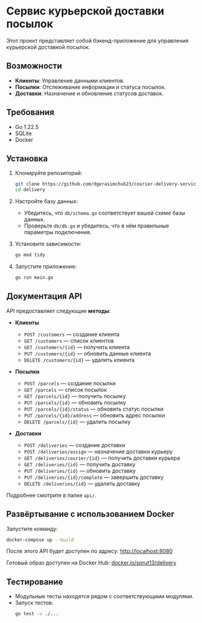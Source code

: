# Сервис курьерской доставки посылок

Этот проект представляет собой бэкенд-приложение для управления курьерской доставкой посылок.

## Возможности

- **Клиенты**: Управление данными клиентов.
- **Посылки**: Отслеживание информации и статуса посылок.
- **Доставки**: Назначение и обновление статусов доставок.

## Требования

- Go 1.22.5
- SQLite
- Docker

## Установка

1. Клонируйте репозиторий:
   ```sh
   git clone https://github.com/dgerasimchuk23/courier-delivery-service
   cd delivery
   ```

2. Настройте базу данных:
   - Убедитесь, что `db/schema.go` соответствует вашей схеме базы данных.
   - Проверьте `db/db.go` и убедитесь, что в нём правильные параметры подключения.

3. Установите зависимости:
   ```sh
   go mod tidy
   ```

4. Запустите приложение:
   ```sh
   go run main.go
   ```

## Документация API

API предоставляет следующие **методы**:

- **Клиенты**
  - `POST /customers` — создание клиента
  - `GET /customers` — список клиентов
  - `GET /customers/{id}` — получить клиента
  - `PUT /customers/{id}` — обновить данные клиента
  - `DELETE /customers/{id}` — удалить клиента

- **Посылки**
  - `POST /parcels` — создание посылки
  - `GET /parcels` — список посылок
  - `GET /parcels/{id}` — получить посылку
  - `PUT /parcels/{id}` — обновить посылку
  - `PUT /parcels/{id}/status` — обновить статус посылки
  - `PUT /parcels/{id}/address` — обновить адрес посылки
  - `DELETE /parcels/{id}` — удалить посылку

- **Доставки**
  - `POST /deliveries` — создание доставки
  - `POST /deliveries/assign` — назначение доставки курьеру
  - `GET /deliveries/courier/{id}` — получить доставки курьера
  - `GET /deliveries/{id}` — получить доставку
  - `PUT /deliveries/{id}` — обновить доставку
  - `PUT /deliveries/{id}/complete` — завершить доставку
  - `DELETE /deliveries/{id}` — удалить доставку

Подробнее смотрите в папке `api/`.

## Развёртывание с использованием Docker

Запустите команду:
```sh
docker-compose up --build
```
После этого API будет доступен по адресу: [http://localhost:8080](http://localhost:8080)

Готовый образ доступен на Docker Hub:
[docker.io/sprut13/delivery](https://hub.docker.com/repository/docker/sprut13/delivery/general)

## Тестирование

- Модульные тесты находятся рядом с соответствующими модулями.
- Запуск тестов:
  ```sh
  go test -v ./...
  ```
